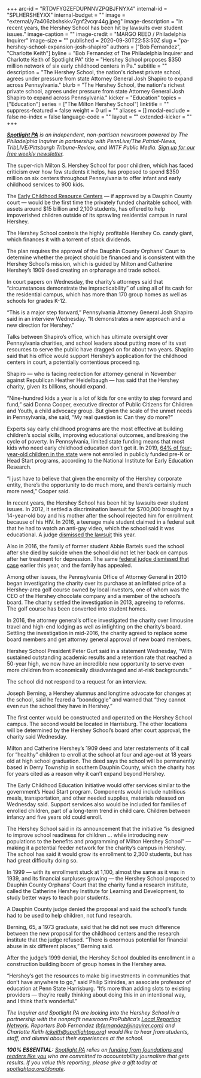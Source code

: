 +++
arc-id = "RTDVFYGZEFDUPNNVZPQBJFNYX4"
internal-id = "SPLHERSHEYXX"
internal-budget = ""
image = "external/y7a406zbshskkv7gnf2vcqr44g.jpeg"
image-description = "In recent years, the Hershey School has been hit by lawsuits over student issues."
image-caption = ""
image-credit = "MARGO REED / Philadelphia Inquirer"
image-size = ""
published = 2020-09-30T22:53:50Z
slug = "pa-hershey-school-expansion-josh-shapiro"
authors = ["Bob Fernandez", "Charlotte Keith"]
byline = "Bob Fernandez of The Philadelphia Inquirer and Charlotte Keith of Spotlight PA"
title = "Hershey School proposes $350 million network of six early childhood centers in Pa."
subtitle = ""
description = "The Hershey School, the nation's richest private school, agrees under pressure from state Attorney General Josh Shapiro to expand across Pennsylvania."
blurb = "The Hershey School, the nation's richest private school, agrees under pressure from state Attorney General Josh Shapiro to expand across Pennsylvania."
kicker = "Education"
topics = ["Education"]
series = ["The Milton Hershey School"]
linktitle = ""
suppress-featured = false
weight = 0
url = ""
aliases = []
modal-exclude = false
no-index = false
language-code = ""
layout = ""
extended-kicker = ""
+++

<a href="https://lesspage.com/"><i><b>Spotlight PA</b></i></a><i> is an independent, non-partisan newsroom powered by The Philadelphia Inquirer in partnership with PennLive/The Patriot-News, TribLIVE/Pittsburgh Tribune-Review, and WITF Public Media. </i><a href="https://lesspage.com/newsletters"><i>Sign up for our free weekly newsletter</i></a><i>.</i>

The super-rich Milton S. Hershey School for poor children, which has faced criticism over how few students it helps, has proposed to spend $350 million on six centers throughout Pennsylvania to offer infant and early childhood services to 900 kids.

The <a href="https://www.hersheyearlylearning.org/why-ece/">Early Childhood Resource Centers</a> — if approved by a Dauphin County court — would be the first time the privately funded charitable school, with assets around $15 billion and 2,100 students, has offered to help impoverished children outside of its sprawling residential campus in rural Hershey.

The Hershey School controls the highly profitable Hershey Co. candy giant, which finances it with a torrent of stock dividends.

The plan requires the approval of the Dauphin County Orphans' Court to determine whether the project should be financed and is consistent with the Hershey School’s mission, which is guided by Milton and Catherine Hershey’s 1909 deed creating an orphanage and trade school.

In court papers on Wednesday, the charity’s attorneys said that “circumstances demonstrate the impracticability” of using all of its cash for the residential campus, which has more than 170 group homes as well as schools for grades K-12.

“This is a major step forward,” Pennsylvania Attorney General Josh Shapiro said in an interview Wednesday. “It demonstrates a new approach and a new direction for Hershey.”

Talks between Shapiro’s office, which has ultimate oversight over Pennsylvania charities, and school leaders about putting more of its vast resources to serve the public have dragged on for about two years. Shapiro said that his office would support Hershey’s application for the childhood centers in court, a potentially contentious proceeding.

<script src="https://lesspage.com/embed.js" async></script><div data-spl-embed-version="1" data-spl-src="https://lesspage.com/embeds/donate/?teaser_text=Spotlight%20PA%20provides%20essential%2C%20public-service%20journalism%20thanks%20to%20readers%20like%20you.%20Help%20us%20continue%20that%20work."></div>

Shapiro — who is facing reelection for attorney general in November against Republican Heather Heidelbaugh — has said that the Hershey charity, given its billions, should expand.

“Nine-hundred kids a year is a lot of kids for one entity to step forward and fund,” said Donna Cooper, executive director of Public Citizens for Children and Youth, a child advocacy group. But given the scale of the unmet needs in Pennsylvania, she said, “My real question is: Can they do more?”

Experts say early childhood programs are the most effective at building children’s social skills, improving educational outcomes, and breaking the cycle of poverty. In Pennsylvania, limited state funding means that most kids who need early childhood education don’t get it. In 2019, <a href="http://nieer.org/wp-content/uploads/2020/04/Pennsylvania_YB2019.pdf">64% of four-year-old children in the state</a> were not enrolled in publicly funded pre-K or Head Start programs, according to the National Institute for Early Education Research.

“I just have to believe that given the enormity of the Hershey corporate entity, there’s the opportunity to do much more, and there’s certainly much more need,” Cooper said.

In recent years, the Hershey School has been hit by lawsuits over student issues. In 2012, it settled a discrimination lawsuit for $700,000 brought by a 14-year-old boy and his mother after the school rejected him for enrollment because of his HIV. In 2016, a teenage male student claimed in a federal suit that he had to watch an anti-gay video, which the school said it was educational. A judge <a href="https://www.inquirer.com/news/judge-dismisses-case-against-against-hershey-school-girls-death-20200319.html">dismissed the lawsuit</a> this year.

Also in 2016, the family of former student Abbie Bartels sued the school after she died by suicide when the school did not let her back on campus after her treatment for depression. The same <a href="https://www.inquirer.com/news/judge-dismisses-case-against-against-hershey-school-girls-death-20200319.html">federal judge dismissed that case</a> earlier this year, and the family has appealed.

Among other issues, the Pennsylvania Office of Attorney General in 2010 began investigating the charity over its purchase at an inflated price of a Hershey-area golf course owned by local investors, one of whom was the CEO of the Hershey chocolate company and a member of the school’s board. The charity settled the investigation in 2013, agreeing to reforms. The golf course has been converted into student homes.

In 2016, the attorney general’s office investigated the charity over limousine travel and high-end lodging as well as infighting on the charity’s board. Settling the investigation in mid-2016, the charity agreed to replace some board members and get attorney general approval of new board members.

Hershey School President Peter Gurt said in a statement Wednesday, “With sustained outstanding academic results and a retention rate that reached a 50-year high, we now have an incredible new opportunity to serve even more children from economically disadvantaged and at-risk backgrounds.”

The school did not respond to a request for an interview.

Joseph Berning, a Hershey alumnus and longtime advocate for changes at the school, said he feared a “boondoggle” and warned that “they cannot even run the school they have in Hershey.”

The first center would be constructed and operated on the Hershey School campus. The second would be located in Harrisburg. The other locations will be determined by the Hershey School’s board after court approval, the charity said Wednesday.

Milton and Catherine Hershey’s 1909 deed and later restatements of it call for “healthy” children to enroll at the school at four and age-out at 18 years old at high school graduation. The deed says the school will be permanently based in Derry Township in southern Dauphin County, which the charity has for years cited as a reason why it can’t expand beyond Hershey.

The Early Childhood Education Initiative would offer services similar to the government’s Head Start program. Components would include nutritious meals, transportation, and other needed supplies, materials released on Wednesday said. Support services also would be included for families of enrolled children, part of a long-term trend in child care. Children between infancy and five years old could enroll.

<script src="https://lesspage.com/embed.js" async></script><div data-spl-embed-version="1" data-spl-src="https://lesspage.com/embeds/newsletter/"></div>

The Hershey School said in its announcement that the initiative “is designed to improve school readiness for children … while introducing new populations to the benefits and programming of Milton Hershey School” — making it a potential feeder network for the charity’s campus in Hershey. The school has said it would grow its enrollment to 2,300 students, but has had great difficulty doing so.

In 1999 — with its enrollment stuck at 1,100, almost the same as it was in 1939, and its financial surpluses growing — the Hershey School proposed to Dauphin County Orphans' Court that the charity fund a research institute, called the Catherine Hershey Institute for Learning and Development, to study better ways to teach poor students.

A Dauphin County judge denied the proposal and said the school’s funds had to be used to help children, not fund research.

Berning, 65, a 1973 graduate, said that he did not see much difference between the new proposal for the childhood centers and the research institute that the judge refused. “There is enormous potential for financial abuse in six different places,” Berning said.

After the judge’s 1999 denial, the Hershey School doubled its enrollment in a construction building boom of group homes in the Hershey area.

“Hershey’s got the resources to make big investments in communities that don’t have anywhere to go,” said Philip Sirinides, an associate professor of education at Penn State Harrisburg. “It’s more than adding slots to existing providers — they’re really thinking about doing this in an intentional way, and I think that’s wonderful.”

<i>The Inquirer and Spotlight PA are looking into the Hershey School in a partnership with the nonprofit newsroom ProPublica’s </i><a href="https://www.propublica.org/about/local-reporting-network"><i>Local Reporting Network</i></a><i>. Reporters Bob Fernandez (</i><a href="mailto:bfernandez@inquirer.com" target="_blank"><i>bfernandez@inquirer.com</i></a><i>) and Charlotte Keith (</i><a href="mailto:ckeith@spotlightpa.org" target="_blank"><i>ckeith@spotlightpa.org</i></a><i>) would like to hear from students, staff, and alumni about their experiences at the school.</i>

<i><b>100% ESSENTIAL:</b></i><i> </i><a href="https://lesspage.com/"><i>Spotlight PA</i></a><i> relies on</i><a href="https://lesspage.com/support"><i> funding from foundations and readers like you</i></a><i> who are committed to accountability journalism that gets results. If you value this reporting, please give a gift today at </i><a href="http://spotlightpa.org/donate"><i>spotlightpa.org/donate</i></a><i>.</i>

<script src="https://lesspage.com/embed.js" async></script><div data-spl-embed-version="1" data-spl-src="https://lesspage.com/embeds/tips/?tip_text=Are%20you%20a%20student%2C%20staff%20member%2C%20or%20alumnus%20of%20the%20Milton%20Hershey%20School%3F%20We%20want%20to%20hear%20from%20you."></div>
